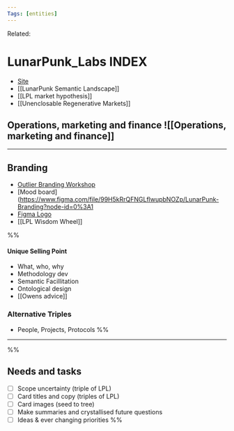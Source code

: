 ```yaml
---
Tags: [entities]
---
```

Related: 
# LunarPunk_Labs INDEX
- [Site](http:www.lunarpunklabs.org)
- [[LunarPunk Semantic Landscape]]
- [[LPL market hypothesis]]
- [[Unenclosable Regenerative Markets]]

## Operations, marketing and finance ![[Operations, marketing and finance]]

---

## Branding
- [Outlier Branding Workshop](assets/OutlierBrandWorkshop.pdf)
- [Mood board](https://www.figma.com/file/99H5kRrQFNGLflwupbNOZp/LunarPunk-Branding?node-id=0%3A1
- [Figma Logo](https://www.figma.com/file/vfMTcHrtSo8S4EpvKFmFnQ/Logo)
- [[LPL Wisdom Wheel]]

%%
#### Unique Selling Point
- What, who, why
- Methodology dev
- Semantic Facillitation
- Ontological design
- [[Owens advice]]

### Alternative Triples
- People, Projects, Protocols
%%
--- 
%%
## Needs and tasks
- [ ] Scope uncertainty (triple of LPL)
- [ ] Card titles and copy (triples of LPL)
- [ ] Card images (seed to tree)
- [ ] Make summaries and crystallised future questions
- [ ] Ideas & ever changing priorities
%%